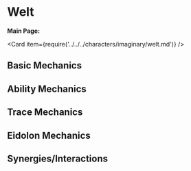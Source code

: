 # Welt

**Main Page:**

<Card item={require('../../../characters/imaginary/welt.md')} />

## Basic Mechanics

## Ability Mechanics

## Trace Mechanics

## Eidolon Mechanics

## Synergies/Interactions
